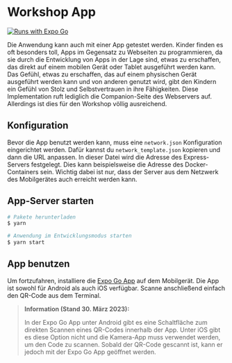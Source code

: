 # Workshop App

[![Runs with Expo Go](https://img.shields.io/badge/Runs%20with%20Expo%20Go-000.svg?style=flat-square&logo=EXPO&labelColor=f3f3f3&logoColor=000)](https://expo.dev/client)

Die Anwendung kann auch mit einer App getestet werden. Kinder finden es oft besonders toll, Apps im Gegensatz zu Webseiten zu programmieren, da sie durch die Entwicklung von Apps in der Lage sind, etwas zu erschaffen, das direkt auf einem mobilen Gerät oder Tablet ausgeführt werden kann. Das Gefühl, etwas zu erschaffen, das auf einem physischen Gerät ausgeführt werden kann und von anderen genutzt wird, gibt den Kindern ein Gefühl von Stolz und Selbstvertrauen in ihre Fähigkeiten. Diese Implementation ruft lediglich die Companion-Seite des Webservers auf. Allerdings ist dies für den Workshop völlig ausreichend.

## Konfiguration

Bevor die App benutzt werden kann, muss eine `network.json` Konfiguration eingerichtet werden. Dafür kannst du `network_template.json` kopieren und dann die URL anpassen. In dieser Datei wird die Adresse des Express-Servers festgelegt. Dies kann beispielsweise die Adresse des Docker-Containers sein. Wichtig dabei ist nur, dass der Server aus dem Netzwerk des Mo­bil­ge­rätes auch erreicht werden kann.

## App-Server starten

```sh
# Pakete herunterladen
$ yarn

# Anwendung im Entwicklungsmodus starten
$ yarn start
```

## App benutzen

Um fortzufahren, installiere die [Expo Go App](https://expo.dev/client) auf dem Mobilgerät. Die App ist sowohl für Android als auch iOS verfügbar. Scanne anschließend einfach den QR-Code aus dem Terminal.

> **Information (Stand 30. März 2023):**
> 
> In der Expo Go App unter Android gibt es eine Schaltfläche zum direkten Scannen eines QR-Codes innerhalb der App. Unter iOS gibt es diese Option nicht und die Kamera-App muss verwendet werden, um den Code zu scannen. Sobald der QR-Code gescannt ist, kann er jedoch mit der Expo Go App geöffnet werden.
